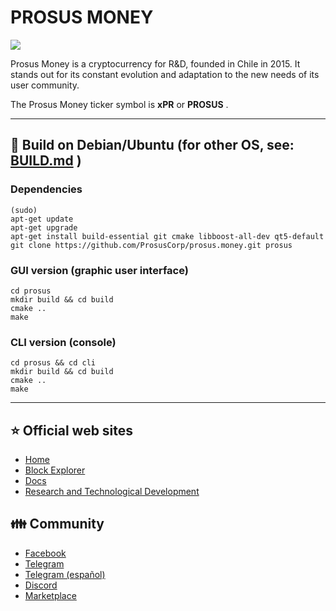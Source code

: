 
# PROSUS MONEY

<img src="https://prosusmoney.cl/wp-content/uploads/2021/10/prosus-criptomoneda-chilena.png">

Prosus Money is a cryptocurrency for R&D, founded in Chile in 2015. It stands out for its constant evolution and adaptation to the new needs of its user community.

The Prosus Money ticker symbol is **xPR** or **PROSUS** .

----

## 💾 Build on Debian/Ubuntu (for other OS, see: [BUILD.md](BUILD.md) )


### Dependencies
```
(sudo)
apt-get update
apt-get upgrade
apt-get install build-essential git cmake libboost-all-dev qt5-default
git clone https://github.com/ProsusCorp/prosus.money.git prosus
```

### GUI version (graphic user interface)
```
cd prosus
mkdir build && cd build
cmake ..
make
```

### CLI version (console)
```
cd prosus && cd cli
mkdir build && cd build
cmake ..
make
```


----
## :star: Official web sites
* [Home](https://prosusmoney.cl)
* [Block Explorer](http://explorer.prosus.money)
* [Docs](http://wiki.prosus.money)
* [Research and Technological Development](http://prosuscorp.com)

## :family: Community
* [Facebook](https://www.facebook.com/groups/prosusmoney)
* [Telegram](https://t.me/prosus)
* [Telegram (español)](https://t.me/prosusmoney)
* [Discord](https://discord.com/channels/748936986328301638/748981559599824998)
* [Marketplace](https://prosus.dinova.cl)
